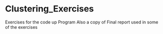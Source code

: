 # Clustering_Exercises
Exercises for the code up Program 
Also a copy of Final report used in some of the exercises 
